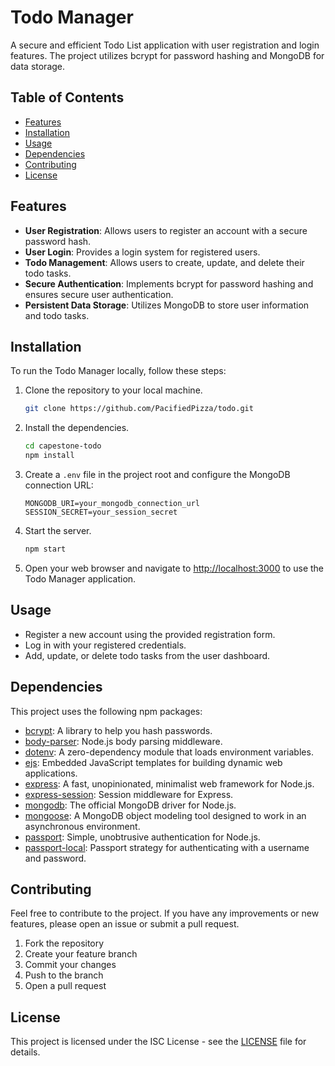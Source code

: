 # Todo Manager

A secure and efficient Todo List application with user registration and login features. The project utilizes bcrypt for password hashing and MongoDB for data storage.

## Table of Contents
- [Features](#features)
- [Installation](#installation)
- [Usage](#usage)
- [Dependencies](#dependencies)
- [Contributing](#contributing)
- [License](#license)

## Features

- **User Registration**: Allows users to register an account with a secure password hash.
- **User Login**: Provides a login system for registered users.
- **Todo Management**: Allows users to create, update, and delete their todo tasks.
- **Secure Authentication**: Implements bcrypt for password hashing and ensures secure user authentication.
- **Persistent Data Storage**: Utilizes MongoDB to store user information and todo tasks.

## Installation

To run the Todo Manager locally, follow these steps:

1. Clone the repository to your local machine.
    ```bash
    git clone https://github.com/PacifiedPizza/todo.git
    ```

2. Install the dependencies.
    ```bash
    cd capestone-todo
    npm install
    ```

3. Create a `.env` file in the project root and configure the MongoDB connection URL:
    ```env
    MONGODB_URI=your_mongodb_connection_url
    SESSION_SECRET=your_session_secret
    ```

4. Start the server.
    ```bash
    npm start
    ```

5. Open your web browser and navigate to [http://localhost:3000](http://localhost:3000) to use the Todo Manager application.

## Usage

- Register a new account using the provided registration form.
- Log in with your registered credentials.
- Add, update, or delete todo tasks from the user dashboard.

## Dependencies

This project uses the following npm packages:

- [bcrypt](https://www.npmjs.com/package/bcrypt): A library to help you hash passwords.
- [body-parser](https://www.npmjs.com/package/body-parser): Node.js body parsing middleware.
- [dotenv](https://www.npmjs.com/package/dotenv): A zero-dependency module that loads environment variables.
- [ejs](https://www.npmjs.com/package/ejs): Embedded JavaScript templates for building dynamic web applications.
- [express](https://www.npmjs.com/package/express): A fast, unopinionated, minimalist web framework for Node.js.
- [express-session](https://www.npmjs.com/package/express-session): Session middleware for Express.
- [mongodb](https://www.npmjs.com/package/mongodb): The official MongoDB driver for Node.js.
- [mongoose](https://www.npmjs.com/package/mongoose): A MongoDB object modeling tool designed to work in an asynchronous environment.
- [passport](https://www.npmjs.com/package/passport): Simple, unobtrusive authentication for Node.js.
- [passport-local](https://www.npmjs.com/package/passport-local): Passport strategy for authenticating with a username and password.

## Contributing

Feel free to contribute to the project. If you have any improvements or new features, please open an issue or submit a pull request.

1. Fork the repository
2. Create your feature branch 
3. Commit your changes 
4. Push to the branch 
5. Open a pull request

## License

This project is licensed under the ISC License - see the [LICENSE](LICENSE) file for details.
